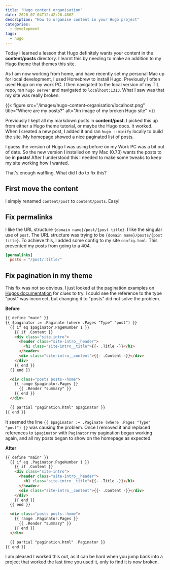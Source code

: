```yaml
---
title: "Hugo content organisation"
date: 2020-07-04T12:42:26.486Z
description: "How to organise content in your Hugo project"
categories:
  - development
tags:
  - hugo
---
```


Today I learned a lesson that Hugo definitely wants your content in the **content/posts** directory. I learnt this by needing to make an addition to my [Hugo theme](https://github.com/freemagee/comfortable-basic) that themes this site.

As I am now working from home, and have recently set my personal Mac up for local development, I used Homebrew to install Hugo. Previously I often used Hugo on my work PC. I then navigated to the local version of my TIL repo, ran `hugo server` and navigated to `localhost:1313`. What I saw was that my site was really broken.

{{< figure src="/images/hugo-content-organisation/localhost.png" title="Where are my posts?" alt="An image of my broken Hugo site" >}}
<!--more-->

Previously I kept all my markdown posts in **content/post**. I picked this up from either a Hugo theme tutorial, or maybe the Hugo docs. It worked. When I created a new post, I added it and ran `hugo --minify` locally to build the site. My homepage showed a nice paginated list of posts.

I guess the version of Hugo I was using before on my Work PC was a bit out of date. So the new version I installed on my Mac (0.73) wants the posts to be in **posts**! After I understood this I needed to make some tweaks to keep my site working how I wanted.

That's enough waffling. What did I do to fix this?

## First move the content

I simply renamed `content/post` to `content/posts`. Easy!

## Fix permalinks

I like the URL structure `{domain name}/post/{post title}`. I like the singular use of `post`. The URL structure was trying to be `{domain name}/posts/{post title}`. To achieve this, I added some config to my site `config.toml`. This prevented my posts from going to a 404.

```toml
[permalinks]
  posts = "/post/:title/"
```

## Fix pagination in my theme

This fix was not so obvious. I just looked at the pagination examples on [Hugos documentation](https://gohugo.io/templates/pagination/) for clues to try. I could see the reference to the type "post" was incorrect, but changing it to "posts" did not solve the problem.

**Before**

```html
{{ define "main" }}
{{ $paginator := .Paginate (where .Pages "Type" "post") }}
  {{ if eq $paginator.PageNumber 1 }}
    {{ if .Content }}
    <div class="site-intro">
      <header class="site-intro__header">
        <h1 class="site-intro__title">{{- .Title -}}</h1>
      </header>
      <div class="site-intro__content">{{- .Content -}}</div>
    </div>
    {{ end }}
  {{ end }}

  <div class="posts posts--home">
    {{ range $paginator.Pages }}
      {{ .Render "summary" }}
    {{ end }}
  </div>

  {{ partial "pagination.html" $paginator }}
{{ end }}
```

It seemed the line `{{ $paginator := .Paginate (where .Pages "Type" "post") }}` was causing the problem. Once I removed it and replaced references to `$paginator` with `Paginator` my pagination began working again, and all my posts began to show on the homepage as expected.

**After**

```html
{{ define "main" }}
  {{ if eq .Paginator.PageNumber 1 }}
    {{ if .Content }}
    <div class="site-intro">
      <header class="site-intro__header">
        <h1 class="site-intro__title">{{- .Title -}}</h1>
      </header>
      <div class="site-intro__content">{{- .Content -}}</div>
    </div>
    {{ end }}
  {{ end }}

  <div class="posts posts--home">
    {{ range .Paginator.Pages }}
      {{ .Render "summary" }}
    {{ end }}
  </div>

  {{ partial "pagination.html" .Paginator }}
{{ end }}
```

I am pleased I worked this out, as it can be hard when you jump back into a project that worked the last time you used it, only to find it is now broken.